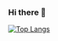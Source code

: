 ### Hi there 👋

[![Top Langs](https://github-readme-stats.vercel.app/api/top-langs/?username=DaniloFerSilvaa&layout=compact)](https://github.com/DaniloFerSilvaa/github-readme-stats)
<!--
**DaniloFerSilvaa/DaniloFerSilvaa** is a ✨ _special_ ✨ repository because its `README.md` (this file) appears on your GitHub profile.

Here are some ideas to get you started:

- 🔭 I’m currently working on ...
- 🌱 I’m currently learning ...
- 👯 I’m looking to collaborate on ...
- 🤔 I’m looking for help with ...
- 💬 Ask me about ...
- 📫 How to reach me: ...
- 😄 Pronouns: ...
- ⚡ Fun fact: ...
-->
